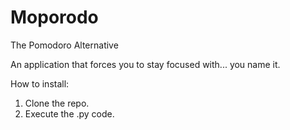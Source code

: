 # Moporodo
The Pomodoro Alternative

An application that forces you to stay focused with... you name it.

How to install:
1. Clone the repo.
2. Execute the .py code.
